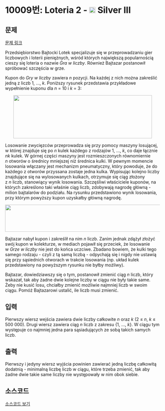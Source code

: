 # 10009번: Loteria 2 - <img src="https://static.solved.ac/tier_small/8.svg" style="height:20px" /> Silver III

<!-- performance -->

<!-- 문제 제출 후 깃허브에 푸시를 했을 때 제출한 코드의 성능이 입력될 공간입니다.-->

<!-- end -->

## 문제

[문제 링크](https://boj.kr/10009)


<p>Przedsiębiorstwo Bajtocki Lotek specjalizuje się w przeprowadzaniu gier liczbowych i loterii pieniężnych, wśród których największą popularnością cieszy się loteria o nazwie&nbsp;<i>Gra w liczby</i>. Również Bajtazar postanowił spróbować szczęścia w grze.</p>

<p>Kupon do&nbsp;<i>Gry w liczby</i>&nbsp;zawiera <em>n</em>&nbsp;pozycji. Na każdej z nich można zakreślić jedną z liczb 1, ..., <em>k</em>. Poniższy rysunek przedstawia przykładowe wypełnienie kuponu dla <em>n</em> = 10&nbsp;i <em>k</em> = 3:</p>

<p style="text-align: center;"><img alt="" src="https://upload.acmicpc.net/3b69b4ce-4cfb-4fcd-8f72-0137bcdb0984/-/preview/" style="width: 451px; height: 140px;"></p>

<p>Losowanie zwycięzców przeprowadza się przy pomocy maszyny losującej, w której znajduje się po <em>n</em>&nbsp;kulek każdego z rodzajów 1, ..., <em>k</em>, co daje łącznie <em>nk</em>&nbsp;kulek. W górnej części maszyny jest rozmieszczonych równomiernie <em>n</em>&nbsp;otworów o średnicy mniejszej niż średnica kulki. W pewnym momencie losowania włączany jest mechanizm pneumatyczny, który powoduje, że do każdego z otworów przyssana zostaje jedna kulka. Wypisując kolejno liczby znajdujące się na wylosowanych kulkach, otrzymuje się ciąg złożony z&nbsp;<em>n</em>&nbsp;liczb, stanowiący wynik losowania. Szczęśliwi właściciele kuponów, na których zakreślono taki właśnie ciąg liczb, zdobywają nagrodę główną - milion bajtalarów do podziału. Na rysunku przedstawiono wynik losowania, przy którym powyższy kupon uzyskałby główną nagrodę.</p>

<p style="text-align: center;"><img alt="" src="https://upload.acmicpc.net/795ffc97-8ff6-4586-af9b-84fa416b3ed9/-/preview/" style="width: 545px; height: 88px;"></p>

<p>Bajtazar nabył kupon i zakreślił na nim&nbsp;<em>n</em>&nbsp;liczb. Zanim jednak zdążył złożyć swój kupon w kolekturze, w mediach pojawił się przeciek, że losowanie w&nbsp;<i>Grze w liczby</i>&nbsp;nie jest do końca uczciwe. Zbadano bowiem, że kulki tego samego rodzaju - czyli z tą samą liczbą - odpychają się i nigdy nie ustawią się przy sąsiednich otworach w trakcie losowania (np. układ kulek przedstawiony na powyższym rysunku nie byłby możliwy).</p>

<p>Bajtazar, dowiedziawszy się o tym, postanowił zmienić ciąg <em>n</em>&nbsp;liczb, który wskazał, tak aby żadne dwie kolejne liczby w ciągu nie były takie same. Żeby nie kusić losu, chciałby zmienić możliwie najmniej liczb w swoim ciągu. Pomóż Bajtazarowi ustalić, ile liczb musi zmienić.</p>



## 입력


<p>Pierwszy wiersz wejścia zawiera dwie liczby całkowite <em>n</em>&nbsp;oraz <em>k</em>&nbsp;(2 ≤ <em>n</em>, <em>k</em> ≤ 500 000). Drugi wiersz zawiera ciąg <em>n</em>&nbsp;liczb z zakresu {1, ..., <em>k</em>}. W ciągu tym występuje co najmniej jedna para sąsiadujących ze sobą takich samych liczb.</p>



## 출력


<p>Pierwszy i jedyny wiersz wyjścia powinien zawierać jedną liczbę całkowitą dodatnią - minimalną liczbę liczb w ciągu, które trzeba zmienić, tak aby żadne dwie takie same liczby nie występowały w nim obok siebie.</p>



## 소스코드

[소스코드 보기](Loteria%202.cpp)